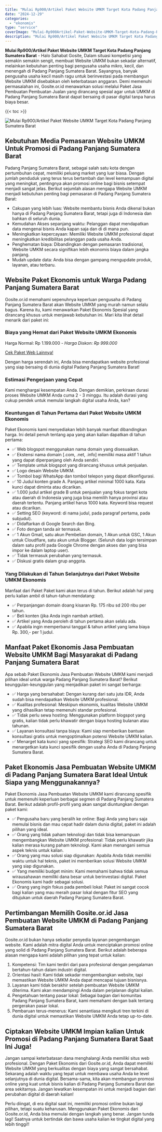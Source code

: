 ```yaml
---
title: "Mulai Rp900/Artikel Paket Website UMKM Target Kota Padang Panjang Sumatera Barat"
date: "2024-12-29"
categories: 
  - "ekonomis"
type: "service"
coverImage: "Mulai-Rp900Artikel-Paket-Website-UMKM-Target-Kota-Padang-Panjang-Sumatera-Barat.png"
description: "Mulai Rp900/Artikel Paket Website UMKM Target Kota Padang Panjang Sumatera Barat. Perlu diingat, di era digital saat ini, memiliki promosi online bukan lagi..."
---
```


**Mulai Rp900/Artikel Paket Website UMKM Target Kota Padang Panjang Sumatera Barat** - Halo Sahabat Gosite, Dalam situasi kompetisi yang semakin semakin sengit, membuat Website UMKM bukan sekadar alternatif, melainkan kebutuhan penting bagi pengusaha usaha mikro, kecil, dan menengah di Padang Panjang Sumatera Barat. Sayangnya, banyak pengusaha usaha kecil masih ragu untuk berinvestasi pada membangun Website UMKM disebabkan oleh keterbatasan anggaran. Demi memenuhi permasalahan ini, Gosite.or.id menawarkan solusi melalui Paket Jasa Pembuatan Pembuatan Jualan yang dirancang spesial agar untuk UMKM di Padang Panjang Sumatera Barat dapat bersaing di pasar digital tanpa harus biaya besar.

{{< toc >}}

![Mulai Rp900/Artikel Paket Website UMKM Target Kota Padang Panjang Sumatera Barat](/images/ekonomis/Mulai-Rp900Artikel-Paket-Website-UMKM-Target-Kota-Padang-Panjang-Sumatera-Barat.png)

## Kebutuhan Media Pemasaran Website UMKM Untuk Promosi di Padang Panjang Sumatera Barat

Padang Panjang Sumatera Barat, sebagai salah satu kota dengan pertumbuhan cepat, memiliki peluang market yang luar biasa. Dengan jumlah penduduk yang terus terus bertambah dan level kemampuan digital yang meningkat, pentingnya akan promosi online bagi bisnis setempat menjadi sangat jelas. Berikut sejumlah alasan mengapa Website UMKM menjadi kebutuhan penting bagi pemasaran di Padang Panjang Sumatera Barat:

- Cakupan yang lebih luas: Website membantu bisnis Anda dikenal bukan hanya di Padang Panjang Sumatera Barat, tetapi juga di Indonesia dan bahkan di seluruh dunia.
- Kemudahan Akses sepanjang waktu: Pelanggan dapat mendapatkan data mengenai bisnis Anda kapan saja dan di di mana pun.
- Meningkatkan kepercayaan: Memiliki Website UMKM profesional dapat meningkatkan kredibilitas pelanggan pada usaha Anda.
- Penghematan biaya: Dibandingkan dengan pemasaran tradisional, Website UMKM secara signifikan lebih ekonomis biaya dalam jangka panjang.
- Mudah update data: Anda bisa dengan gampang mengupdate produk, layanan, atau terbaru.

## Website Paket Ekonomis untuk Warga Padang Panjang Sumatera Barat

Gosite.or.id memahami sepenuhnya keperluan pengusaha di Padang Panjang Sumatera Barat akan Website UMKM yang murah namun selalu bagus. Karena itu, kami menawarkan Paket Ekonomis Spesial yang dirancang khusus untuk menjawab kebutuhan ini. Mari kita lihat detail menarik dari paket ini:

### Biaya yang Hemat dari Paket Website UMKM Ekonomis

<a class="cta-button">Harga Normal: Rp 1.199.000 - <em>Harga Diskon: Rp 999.000</em></a>

<a href="/jasa-web/" class="cta-button">Cek Paket Web Lainnya!</a>

Dengan harga serendah ini, Anda bisa mendapatkan website profesional yang siap bersaing di dunia digital Padang Panjang Sumatera Barat!

### Estimasi Pengerjaan yang Cepat

Kami menghargai kesempatan Anda. Dengan demikian, perkiraan durasi proses Website UMKM Anda cuma 2 - 3 minggu. Itu adalah durasi yang cukup pendek untuk memulai langkah digital usaha Anda, kan?

### Keuntungan di Tahun Pertama dari Paket Website UMKM Ekonomis

Paket Ekonomis kami menyediakan lebih banyak manfaat dibandingkan harga. Ini detail penuh tentang apa yang akan kalian dapatkan di tahun pertama:

- ✅ Web blogspot menggunakan nama domain yang disesuaikan.
- ✅ Ekstensi nama domain \[.com, .net, .info\] memiliki masa aktif 1 tahun yang dapat diperpanjang oleh Anda sendiri.
- ✅ Template untuk blogspot yang dirancang khusus untuk penjualan.
- ✅ Logo desain Website UMKM.
- ✅ Tombol bagi WhatsApp dan tombol telepon yang dapat dikonfigurasi.
- ✅ 10 Judul konten grade A. Panjang artikel minimal 1000 kata. Kata kunci dapat diminta atau dicarikan.
- ✅ 1.000 judul artikel grade B untuk penjualan yang fokus target kota atau daerah di Indonesia yang juga bisa memilih hanya provinsi atau daerah tertentu. Panjang artikel harus 1000 kata. Keyword bisa request atau dicarikan.
- ✅ Setting SEO (keyword: di nama judul, pada paragraf pertama, pada subjudul).
- ✅ Didaftarkan di Google Search dan Bing.
- ✅ Foto dengan tanda air termasuk.
- ✅ 1 Akun Gmail, satu akun Pembelian domain, 1 Akun untuk GSC, 1 Akun untuk Cloudflare, satu akun untuk Blogger. (Seluruh data login tersimpan dalam satu profil pada Google Chrome dengan akses dan yang bisa impor ke dalam laptop user).
- ✅ Tidak termasuk perubahan yang termasuk.
- ✅ Diskusi gratis dalam grup anggota.

### Yang Dilakukan di Tahun Selanjutnya dari Paket Website UMKM Ekonomis

Manfaat dari Paket Paket kami akan terus di tahun. Berikut adalah hal yang perlu kalian ambil di tahun-tahun mendatang:

- ✅ Perpanjangan domain doang kisaran Rp. 175 ribu sd 200 ribu per tahun.
- ✅ Beli konten (jika Anda ingin nambah artikel).
- ✅ Artikel yang Anda peroleh di tahun pertama akan selalu ada.
- ✅ Apabila ingin memperbarui tanggal & tahun artikel yang lama biaya Rp. 300,- per 1 judul.

## Manfaat Paket Ekonomis Jasa Pembuatan Website UMKM Bagi Masyarakat di Padang Panjang Sumatera Barat

Apa sebab Paket Ekonomis Jasa Pembuatan Website UMKM kami menjadi pilihan ideal untuk warga Padang Panjang Sumatera Barat? Berikut keunggulan-keunggulan yang menjadikan paket ini sangat berharga:

- ✅ Harga yang bersahabat: Dengan kurang dari satu juta IDR, Anda sudah bisa mendapatkan Website UMKM profesional.
- ✅ Kualitas profesional: Meskipun ekonomis, kualitas Website UMKM yang dihasilkan tetap memenuhi standar profesional.
- ✅ Tidak perlu sewa hosting: Menggunakan platform blogspot yang gratis, kalian tidak perlu khawatir dengan biaya hosting bulanan atau tahunan.
- ✅ Layanan konsultasi tanpa biaya: Kami siap memberikan bantuan konsultasi gratis untuk mengoptimalkan potensi Website UMKM kalian.
- ✅ Menarget kata kunci yang spesifik: Strategi SEO kami dirancang untuk menargetkan kata kunci spesifik dengan usaha Anda di Padang Panjang Sumatera Barat.

## Paket Ekonomis Jasa Pembuatan Website UMKM di Padang Panjang Sumatera Barat Ideal Untuk Siapa yang Menggunakannya?

Paket Ekonomis Jasa Pembuatan Website UMKM kami dirancang spesifik untuk memenuhi keperluan berbagai segmen di Padang Panjang Sumatera Barat. Berikut adalah profil-profil yang akan sangat diuntungkan dengan paket kami:

- ✅ Pengusaha baru yang beralih ke online: Bagi Anda yang baru saja memulai bisnis dan mau cepat hadir dalam dunia digital, paket ini adalah pilihan yang ideal.
- ✅ Orang yang tidak paham teknologi dan tidak bisa kemampuan mengembangkan Website UMKM profesional: Tidak perlu khawatir jika kalian merasa kurang paham teknologi. Kami akan menangani semua aspek teknis untuk kalian.
- ✅ Orang yang mau solusi siap digunakan: Apabila Anda tidak memiliki waktu untuk hal teknis, paket ini memberikan solusi Website UMKM yang siap digunakan.
- ✅ Yang memiliki budget minim: Kami memahami bahwa tidak semua wirausahawan memiliki dana besar untuk berinvestasi digital. Paket Ekonomis kami hadir sebagai solusi.
- ✅ Orang yang ingin fokus pada pembeli lokal: Paket ini sangat cocok bagi kalian yang mau meraih pasar lokal dengan fitur SEO yang ditujukan untuk daerah Padang Panjang Sumatera Barat.

## Pertimbangan Memilih Gosite.or.id Jasa Pembuatan Website UMKM di Padang Panjang Sumatera Barat

Gosite.or.id bukan hanya sekadar penyedia layanan pengembangan website. Kami adalah mitra digital Anda untuk menciptakan promosi online yang solid di Padang Panjang Sumatera Barat. Berikut adalah beberapa alasan mengapa kami adalah pilihan yang tepat untuk kalian:

1. Kompetensi: Tim kami terdiri dari para profesional dengan pengalaman bertahun-tahun dalam industri digital.
2. Orientasi hasil: Kami tidak sekadar mengembangkan website, tapi memastikan Website UMKM Anda dapat mencapai tujuan bisnisnya.
3. Layanan kami tidak berakhir setelah pembuatan Website UMKM diterima. Kami akan mendampingi Anda dalam perjalanan digital kalian.
4. Pengetahuan tentang pasar lokal: Sebagai bagian dari komunitas Padang Panjang Sumatera Barat, kami memahami dengan baik tentang pergerakan pasar lokal.
5. Pembaruan terus-menerus: Kami senantiasa mengikuti tren terkini di dunia digital untuk memastikan Website UMKM Anda tetap up-to-date.

## Ciptakan Website UMKM Impian kalian Untuk Promosi di Padang Panjang Sumatera Barat Saat Ini Juga!

Jangan sampai keterbatasan dana menghalangi Anda memiliki situs web profesional. Dengan Paket Ekonomis dari Gosite.or.id, Anda dapat memiliki Website UMKM yang berkualitas dengan biaya yang sangat bersahabat. Sekarang adalah waktu yang tepat untuk membawa usaha Anda ke level selanjutnya di dunia digital. Bersama-sama, kita akan membangun promosi online yang kuat untuk bisnis kalian di Padang Panjang Sumatera Barat dan area sekitarnya. Jangan lewatkan kesempatan ini untuk menjadi bagian dari perubahan digital di daerah kalian!

Perlu diingat, di era digital saat ini, memiliki promosi online bukan lagi pilihan, tetapi suatu keharusan. Menggunakan Paket Ekonomis dari Gosite.or.id, Anda bisa memulai dengan langkah yang benar. Jangan tunda lagi! Saatnya untuk bertindak dan bawa usaha kalian ke tingkat digital yang lebih tinggi!!